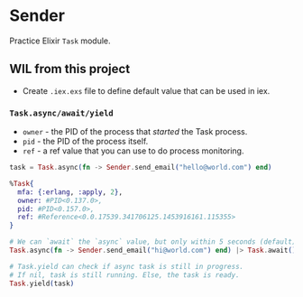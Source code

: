 # Sender

Practice Elixir `Task` module.

## WIL from this project

- Create `.iex.exs` file to define default value that can be used in iex.

### `Task.async/await/yield`

- `owner` - the PID of the process that _started_ the Task process.
- `pid` - the PID of the process itself.
- `ref` - a ref value that you can use to do process monitoring.

```elixir
task = Task.async(fn -> Sender.send_email("hello@world.com") end)

%Task{
  mfa: {:erlang, :apply, 2},
  owner: #PID<0.137.0>,
  pid: #PID<0.157.0>,
  ref: #Reference<0.0.17539.341706125.1453916161.115355>
}

# We can `await` the `async` value, but only within 5 seconds (default).
Task.async(fn -> Sender.send_email("hi@world.com") end) |> Task.await()

# Task.yield can check if async task is still in progress.
# If nil, task is still running. Else, the task is ready.
Task.yield(task)
```

